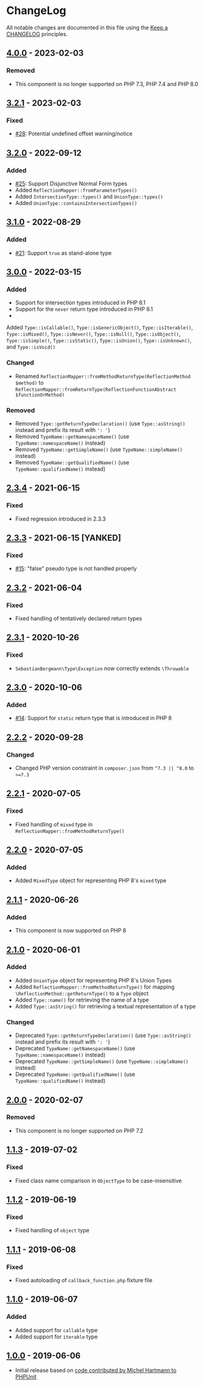 # ChangeLog

All notable changes are documented in this file using the [Keep a CHANGELOG](http://keepachangelog.com/) principles.

## [4.0.0] - 2023-02-03

### Removed

* This component is no longer supported on PHP 7.3, PHP 7.4 and PHP 8.0

## [3.2.1] - 2023-02-03

### Fixed

* [#28](https://github.com/sebastianbergmann/type/pull/28): Potential undefined offset warning/notice

## [3.2.0] - 2022-09-12

### Added

* [#25](https://github.com/sebastianbergmann/type/issues/25): Support Disjunctive Normal Form types
* Added `ReflectionMapper::fromParameterTypes()`
* Added `IntersectionType::types()` and `UnionType::types()`
* Added `UnionType::containsIntersectionTypes()`

## [3.1.0] - 2022-08-29

### Added

* [#21](https://github.com/sebastianbergmann/type/issues/21): Support `true` as stand-alone type

## [3.0.0] - 2022-03-15

### Added

* Support for intersection types introduced in PHP 8.1
* Support for the `never` return type introduced in PHP 8.1
*
Added `Type::isCallable()`, `Type::isGenericObject()`, `Type::isIterable()`, `Type::isMixed()`, `Type::isNever()`, `Type::isNull()`, `Type::isObject()`, `Type::isSimple()`, `Type::isStatic()`, `Type::isUnion()`, `Type::isUnknown()`,
and `Type::isVoid()`

### Changed

* Renamed `ReflectionMapper::fromMethodReturnType(ReflectionMethod $method)`
  to `ReflectionMapper::fromReturnType(ReflectionFunctionAbstract $functionOrMethod)`

### Removed

* Removed `Type::getReturnTypeDeclaration()` (use `Type::asString()` instead and prefix its result with `': '`)
* Removed `TypeName::getNamespaceName()` (use `TypeName::namespaceName()` instead)
* Removed `TypeName::getSimpleName()` (use `TypeName::simpleName()` instead)
* Removed `TypeName::getQualifiedName()` (use `TypeName::qualifiedName()` instead)

## [2.3.4] - 2021-06-15

### Fixed

* Fixed regression introduced in 2.3.3

## [2.3.3] - 2021-06-15 [YANKED]

### Fixed

* [#15](https://github.com/sebastianbergmann/type/issues/15): "false" pseudo type is not handled properly

## [2.3.2] - 2021-06-04

### Fixed

* Fixed handling of tentatively declared return types

## [2.3.1] - 2020-10-26

### Fixed

* `SebastianBergmann\Type\Exception` now correctly extends `\Throwable`

## [2.3.0] - 2020-10-06

### Added

* [#14](https://github.com/sebastianbergmann/type/issues/14): Support for `static` return type that is introduced in PHP
  8

## [2.2.2] - 2020-09-28

### Changed

* Changed PHP version constraint in `composer.json` from `^7.3 || ^8.0` to `>=7.3`

## [2.2.1] - 2020-07-05

### Fixed

* Fixed handling of `mixed` type in `ReflectionMapper::fromMethodReturnType()`

## [2.2.0] - 2020-07-05

### Added

* Added `MixedType` object for representing PHP 8's `mixed` type

## [2.1.1] - 2020-06-26

### Added

* This component is now supported on PHP 8

## [2.1.0] - 2020-06-01

### Added

* Added `UnionType` object for representing PHP 8's Union Types
* Added `ReflectionMapper::fromMethodReturnType()` for mapping `\ReflectionMethod::getReturnType()` to a `Type` object
* Added `Type::name()` for retrieving the name of a type
* Added `Type::asString()` for retrieving a textual representation of a type

### Changed

* Deprecated `Type::getReturnTypeDeclaration()` (use `Type::asString()` instead and prefix its result with `': '`)
* Deprecated `TypeName::getNamespaceName()` (use `TypeName::namespaceName()` instead)
* Deprecated `TypeName::getSimpleName()` (use `TypeName::simpleName()` instead)
* Deprecated `TypeName::getQualifiedName()` (use `TypeName::qualifiedName()` instead)

## [2.0.0] - 2020-02-07

### Removed

* This component is no longer supported on PHP 7.2

## [1.1.3] - 2019-07-02

### Fixed

* Fixed class name comparison in `ObjectType` to be case-insensitive

## [1.1.2] - 2019-06-19

### Fixed

* Fixed handling of `object` type

## [1.1.1] - 2019-06-08

### Fixed

* Fixed autoloading of `callback_function.php` fixture file

## [1.1.0] - 2019-06-07

### Added

* Added support for `callable` type
* Added support for `iterable` type

## [1.0.0] - 2019-06-06

* Initial release based
  on [code contributed by Michel Hartmann to PHPUnit](https://github.com/sebastianbergmann/phpunit/pull/3673)

[4.0.0]: https://github.com/sebastianbergmann/type/compare/3.2.1...4.0.0

[3.2.1]: https://github.com/sebastianbergmann/type/compare/3.2.0...3.2.1

[3.2.0]: https://github.com/sebastianbergmann/type/compare/3.1.0...3.2.0

[3.1.0]: https://github.com/sebastianbergmann/type/compare/3.0.0...3.1.0

[3.0.0]: https://github.com/sebastianbergmann/type/compare/2.3.4...3.0.0

[2.3.4]: https://github.com/sebastianbergmann/type/compare/ca39369c41313ed12c071ed38ecda8fcdb248859...2.3.4

[2.3.3]: https://github.com/sebastianbergmann/type/compare/2.3.2...ca39369c41313ed12c071ed38ecda8fcdb248859

[2.3.2]: https://github.com/sebastianbergmann/type/compare/2.3.1...2.3.2

[2.3.1]: https://github.com/sebastianbergmann/type/compare/2.3.0...2.3.1

[2.3.0]: https://github.com/sebastianbergmann/type/compare/2.2.2...2.3.0

[2.2.2]: https://github.com/sebastianbergmann/type/compare/2.2.1...2.2.2

[2.2.1]: https://github.com/sebastianbergmann/type/compare/2.2.0...2.2.1

[2.2.0]: https://github.com/sebastianbergmann/type/compare/2.1.1...2.2.0

[2.1.1]: https://github.com/sebastianbergmann/type/compare/2.1.0...2.1.1

[2.1.0]: https://github.com/sebastianbergmann/type/compare/2.0.0...2.1.0

[2.0.0]: https://github.com/sebastianbergmann/type/compare/1.1.3...2.0.0

[1.1.3]: https://github.com/sebastianbergmann/type/compare/1.1.2...1.1.3

[1.1.2]: https://github.com/sebastianbergmann/type/compare/1.1.1...1.1.2

[1.1.1]: https://github.com/sebastianbergmann/type/compare/1.1.0...1.1.1

[1.1.0]: https://github.com/sebastianbergmann/type/compare/1.0.0...1.1.0

[1.0.0]: https://github.com/sebastianbergmann/type/compare/ff74aa41746bd8d10e931843ebf37d42da513ede...1.0.0
